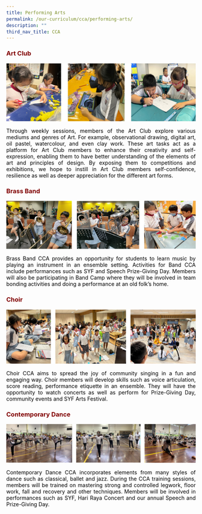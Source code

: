 ```yaml
---
title: Performing Arts
permalink: /our-curriculum/cca/performing-arts/
description: ""
third_nav_title: CCA
---
```

<h3 style="text-align: justify;"><strong><span style="color: #800000;">Art Club</span></strong></h3>

![](/images/Art.jpg)
<p style="text-align: justify;"><span style="color: #000000;">Through weekly sessions, members of the Art Club explore various mediums and genres of Art. For example, observational drawing, digital art, oil pastel, watercolour, and even clay work. These art tasks act as a platform for Art Club members to enhance their creativity and self-expression, enabling them to have better understanding of the elements of art and principles of design. By exposing them to competitions and exhibitions, we hope to instill in Art Club members self-confidence, resilience as well as deeper appreciation for the different art forms.</span></p>

<h3 style="text-align: justify;"><strong><span style="color: #800000;">Brass Band</span></strong></h3>

![](/images/Brass%20Band.jpg)
<p style="text-align: justify;"><span style="color: #000000;">Brass Band CCA provides an opportunity for students to learn music by playing an instrument in an ensemble setting. Activities for Band CCA include performances such as SYF and Speech Prize-Giving Day. Members will also be participating in Band Camp where they will be involved in team bonding activities and doing a performance at an old folk&rsquo;s home.</span></p>

<h3 style="text-align: justify;"><strong><span style="color: #800000;">Choir</span></strong></h3>

![](/images/Choir1.jpg)
<p style="text-align: justify;"><span style="color: #000000;">Choir CCA aims to spread the joy of community singing in a fun and engaging way. Choir members will develop skills such as voice articulation, score reading, performance etiquette in an ensemble. They will have the opportunity to watch concerts as well as perform for Prize-Giving Day, community events and SYF Arts Festival.</span></p>

<h3 style="text-align: justify;"><strong><span style="color: #800000;">Contemporary Dance</span></strong></h3>

![](/images/Contemporary%20Dance.jpg)
<p style="text-align: justify;"><span style="color: #000000;">Contemporary Dance CCA incorporates elements from many styles of dance such as classical, ballet and jazz. During the CCA training sessions, members will be trained on mastering strong and controlled legwork, floor work, fall and recovery and other techniques.<strong>&nbsp;</strong>Members will be involved in performances such as SYF, Hari Raya Concert and our annual Speech and Prize-Giving Day.</span></p>